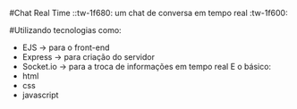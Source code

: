 #Chat Real Time ::tw-1f680: 
um chat de conversa em tempo real :tw-1f600:

#Utilizando tecnologias como:
- EJS -> para o front-end
- Express -> para criação do servidor
- Socket.io -> para a troca de informações em tempo real
E o básico:
 - html
 - css
 - javascript